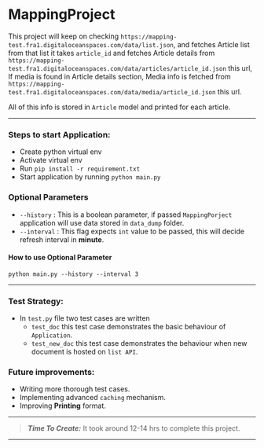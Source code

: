 # MappingProject

This project will keep on checking
`https://mapping-test.fra1.digitaloceanspaces.com/data/list.json`,
and fetches Article list from that list it takes `article_id` and fetches Article details from `https://mapping-test.fra1.digitaloceanspaces.com/data/articles/article_id.json` this url,
If media is found in Article details section, Media info is fetched from
`https://mapping-test.fra1.digitaloceanspaces.com/data/media/article_id.json` this url.

All of this info is stored in `Article` model and printed for each article.

________________________

### Steps to start Application:

* Create python virtual env
* Activate virtual env 
* Run `pip install -r requirement.txt`
* Start application by running `python main.py`

### Optional Parameters

* `--history` : This is a boolean parameter, if passed `MappingPorject` application will use data stored in `data_dump` folder.
* `--interval` : This flag expects `int` value to be passed, this will decide refresh interval in __minute__.

#### How to use Optional Parameter
```shell
python main.py --history --interval 3
```

______________________

### Test Strategy:

* In `test.py` file two test cases are written
  * `test_doc` this test case demonstrates the basic behaviour of `Application`.
  * `test_new_doc` this test case demonstrates the behaviour when new document is hosted on `list API`.


### Future improvements:

* Writing more thorough test cases.
* Implementing advanced `caching` mechanism.
* Improving __Printing__ format.


-------------------------------------
> **_Time To Create:_**  It took around 12-14 hrs to complete this project.
>
-------------------------------------